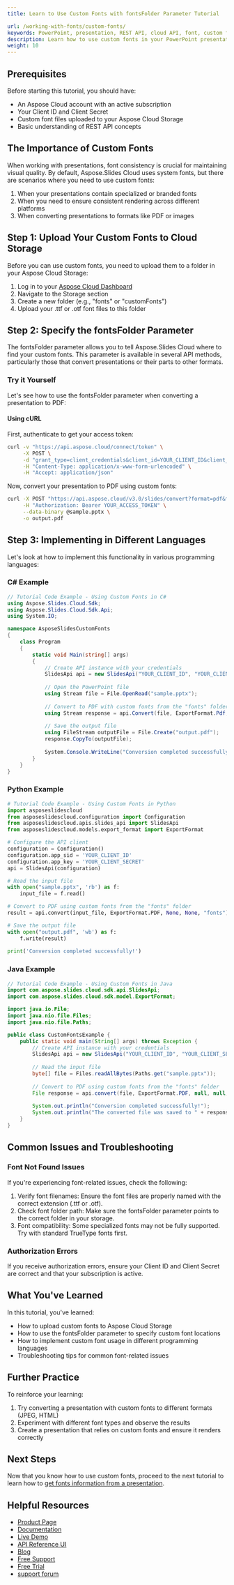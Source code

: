 ```yaml
---
title: Learn to Use Custom Fonts with fontsFolder Parameter Tutorial

url: /working-with-fonts/custom-fonts/
keywords: PowerPoint, presentation, REST API, cloud API, font, custom fonts, fontsFolder
description: Learn how to use custom fonts in your PowerPoint presentations with Aspose.Slides Cloud API. This step-by-step tutorial shows how to specify custom font folders.
weight: 10
---
```


## Prerequisites

Before starting this tutorial, you should have:
- An Aspose Cloud account with an active subscription
- Your Client ID and Client Secret
- Custom font files uploaded to your Aspose Cloud Storage
- Basic understanding of REST API concepts

## The Importance of Custom Fonts

When working with presentations, font consistency is crucial for maintaining visual quality. By default, Aspose.Slides Cloud uses system fonts, but there are scenarios where you need to use custom fonts:

1. When your presentations contain specialized or branded fonts
2. When you need to ensure consistent rendering across different platforms
3. When converting presentations to formats like PDF or images

## Step 1: Upload Your Custom Fonts to Cloud Storage

Before you can use custom fonts, you need to upload them to a folder in your Aspose Cloud Storage:

1. Log in to your [Aspose Cloud Dashboard](https://dashboard.aspose.cloud/)
2. Navigate to the Storage section
3. Create a new folder (e.g., "fonts" or "customFonts")
4. Upload your .ttf or .otf font files to this folder

## Step 2: Specify the fontsFolder Parameter

The fontsFolder parameter allows you to tell Aspose.Slides Cloud where to find your custom fonts. This parameter is available in several API methods, particularly those that convert presentations or their parts to other formats.

### Try it Yourself

Let's see how to use the fontsFolder parameter when converting a presentation to PDF:

#### Using cURL

First, authenticate to get your access token:

```bash
curl -v "https://api.aspose.cloud/connect/token" \
     -X POST \
     -d "grant_type=client_credentials&client_id=YOUR_CLIENT_ID&client_secret=YOUR_CLIENT_SECRET" \
     -H "Content-Type: application/x-www-form-urlencoded" \
     -H "Accept: application/json"
```

Now, convert your presentation to PDF using custom fonts:

```bash
curl -X POST "https://api.aspose.cloud/v3.0/slides/convert?format=pdf&fontsFolder=fonts" \
     -H "Authorization: Bearer YOUR_ACCESS_TOKEN" \
     --data-binary @sample.pptx \
     -o output.pdf
```

## Step 3: Implementing in Different Languages

Let's look at how to implement this functionality in various programming languages:

### C# Example

```csharp
// Tutorial Code Example - Using Custom Fonts in C#
using Aspose.Slides.Cloud.Sdk;
using Aspose.Slides.Cloud.Sdk.Api;
using System.IO;

namespace AsposeSlidesCustomFonts
{
    class Program
    {
        static void Main(string[] args)
        {
            // Create API instance with your credentials
            SlidesApi api = new SlidesApi("YOUR_CLIENT_ID", "YOUR_CLIENT_SECRET");
            
            // Open the PowerPoint file
            using Stream file = File.OpenRead("sample.pptx");
            
            // Convert to PDF with custom fonts from the "fonts" folder in your storage
            using Stream response = api.Convert(file, ExportFormat.Pdf, fontsFolder: "fonts");
            
            // Save the output file
            using FileStream outputFile = File.Create("output.pdf");
            response.CopyTo(outputFile);
            
            System.Console.WriteLine("Conversion completed successfully!");
        }
    }
}
```

### Python Example

```python
# Tutorial Code Example - Using Custom Fonts in Python
import asposeslidescloud
from asposeslidescloud.configuration import Configuration
from asposeslidescloud.apis.slides_api import SlidesApi
from asposeslidescloud.models.export_format import ExportFormat

# Configure the API client
configuration = Configuration()
configuration.app_sid = 'YOUR_CLIENT_ID'
configuration.app_key = 'YOUR_CLIENT_SECRET'
api = SlidesApi(configuration)

# Read the input file
with open("sample.pptx", 'rb') as f:
    input_file = f.read()

# Convert to PDF using custom fonts from the "fonts" folder
result = api.convert(input_file, ExportFormat.PDF, None, None, "fonts")

# Save the output file
with open("output.pdf", 'wb') as f:
    f.write(result)
    
print('Conversion completed successfully!')
```

### Java Example

```java
// Tutorial Code Example - Using Custom Fonts in Java
import com.aspose.slides.cloud.sdk.api.SlidesApi;
import com.aspose.slides.cloud.sdk.model.ExportFormat;

import java.io.File;
import java.nio.file.Files;
import java.nio.file.Paths;

public class CustomFontsExample {
    public static void main(String[] args) throws Exception {
        // Create API instance with your credentials
        SlidesApi api = new SlidesApi("YOUR_CLIENT_ID", "YOUR_CLIENT_SECRET");
        
        // Read the input file
        byte[] file = Files.readAllBytes(Paths.get("sample.pptx"));
        
        // Convert to PDF using custom fonts from the "fonts" folder
        File response = api.convert(file, ExportFormat.PDF, null, null, "fonts", null, null);
        
        System.out.println("Conversion completed successfully!");
        System.out.println("The converted file was saved to " + response.getPath());
    }
}
```

## Common Issues and Troubleshooting

### Font Not Found Issues

If you're experiencing font-related issues, check the following:

1. Verify font filenames: Ensure the font files are properly named with the correct extension (.ttf or .otf).
2. Check font folder path: Make sure the fontsFolder parameter points to the correct folder in your storage.
3. Font compatibility: Some specialized fonts may not be fully supported. Try with standard TrueType fonts first.

### Authorization Errors

If you receive authorization errors, ensure your Client ID and Client Secret are correct and that your subscription is active.

## What You've Learned

In this tutorial, you've learned:
- How to upload custom fonts to Aspose Cloud Storage
- How to use the fontsFolder parameter to specify custom font locations
- How to implement custom font usage in different programming languages
- Troubleshooting tips for common font-related issues

## Further Practice

To reinforce your learning:
1. Try converting a presentation with custom fonts to different formats (JPEG, HTML)
2. Experiment with different font types and observe the results
3. Create a presentation that relies on custom fonts and ensure it renders correctly

## Next Steps

Now that you know how to use custom fonts, proceed to the next tutorial to learn how to [get fonts information from a presentation](/working-with-fonts/get-presentation-fonts/).

## Helpful Resources

- [Product Page](https://products.aspose.cloud/slides/)
- [Documentation](https://docs.aspose.cloud/slides/)
- [Live Demo](https://products.aspose.app/slides/family)
- [API Reference UI](https://reference.aspose.cloud/slides/)
- [Blog](https://blog.aspose.cloud/category/slides/)
- [Free Support](https://forum.aspose.cloud/c/slides/15)
- [Free Trial](https://dashboard.aspose.cloud/#/apps)
- [support forum](https://forum.aspose.cloud/c/slides/15)

